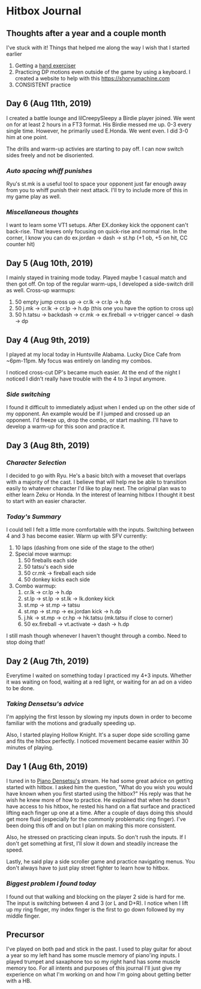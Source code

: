 # Hitbox Journal


## Thoughts after a year and a couple month

I've stuck with it! Things that helped me along the way I wish that I started earlier

1. Getting a [hand exerciser](https://www.amazon.com/DAddario-Exerciser-Improve-Dexterity-Comfortable-Conditioning/dp/B001OCGGEM/ref=sr_1_14?dchild=1&keywords=hand+exerciser&qid=1618949648&sr=8-14)
2. Practicing DP motions even outside of the game by using a keyboard. I created a website to help with this https://shoryumachine.com
3. CONSISTENT practice

## Day 6 (Aug 11th, 2019)

I created a battle lounge and lilCreepySleepy a Birdie player joined.
We went on for at least 2 hours in a FT3 format.
His Birdie messed me up. 0-3 every single time.
However, he primarily used E.Honda.
We went even. I did 3-0 him at one point.

The drills and warm-up activies are starting to pay off.
I can now switch sides freely and not be disoriented.

### _Auto spacing whiff punishes_

Ryu's st.mk is a useful tool to space your opponent just far enough away from you to whiff punish their next attack.
I'll try to include more of this in my game play as well.

### _Miscellaneous thoughts_

I want to learn some VT1 setups.
After EX.donkey kick the opponent can't back-rise.
That leaves only focusing on quick-rise and normal rise.
In the corner, I know you can do ex.jordan -> dash -> st.hp (+1 ob, +5 on hit, CC counter hit)

## Day 5 (Aug 10th, 2019)

I mainly stayed in training mode today.
Played maybe 1 casual match and then got off.
On top of the regular warm-ups, I developed a side-switch drill as well.
Cross-up warmups:
  1. 50 empty jump cross up -> cr.lk -> cr.lp -> h.dp
  1. 50 j.mk -> cr.lk -> cr.lp -> h.dp (this one you have the option to cross up)
  1. 50 h.tatsu -> backdash -> cr.mk -> ex.fireball -> v-trigger cancel -> dash -> dp

## Day 4 (Aug 9th, 2019)

I played at my local today in Huntsville Alabama.
Lucky Dice Cafe from ~6pm-11pm.
My focus was entirely on landing my combos.

I noticed cross-cut DP's became much easier.
At the end of the night I noticed I didn't really have trouble with the 4 to 3 input anymore.

### _Side switching_

I found it difficult to immediately adjust when I ended up on the other side of my opponent.
An example would be if I jumped and crossed up an opponent.
I'd freeze up, drop the combo, or start mashing.
I'll have to develop a warm-up for this soon and practice it.

## Day 3 (Aug 8th, 2019)

### _Character Selection_

I decided to go with Ryu.
He's a basic bitch with a moveset that overlaps with a majority of the cast.
I believe that will help me be able to transition easily to whatever character I'd like to play next.
The original plan was to either learn Zeku or Honda.
In the interest of learning hitbox I thought it best to start with an easier character.

### _Today's Summary_

I could tell I felt a little more comfortable with the inputs.
Switching between 4 and 3 has become easier.
Warm up with SFV currently:
  1. 10 laps (dashing from one side of the stage to the other)
  1. Special move warmup:
      1. 50 fireballs each side
      1. 50 tatsu's each side
      1. 50 cr.mk -> fireball each side
      1. 50 donkey kicks each side
  1. Combo warmup:
      1. cr.lk -> cr.lp -> h.dp
      1. st.lp -> st.lp -> st.lk -> lk.donkey kick
      1. st.mp -> st.mp -> tatsu
      1. st.mp -> st.mp -> ex.jordan kick -> h.dp
      1. j.hk -> st.mp -> cr.hp -> hk.tatsu (mk.tatsu if close to corner)
      1. 50 ex.fireball -> vt.activate -> dash -> h.dp

I still mash though whenever I haven't thought through a combo.
Need to stop doing that!

## Day 2 (Aug 7th, 2019)

Everytime I waited on something today I practiced my 4+3 inputs.
Whether it was waiting on food, waiting at a red light, or waiting for an ad on a video to be done.

### _Taking Densetsu's advice_

I'm applying the first lesson by slowing my inputs down in order to become familiar with the motions and gradually speeding up.

Also, I started playing Hollow Knight.
It's a super dope side scrolling game and fits the hitbox perfectly.
I noticed movement became easier within 30 minutes of playing.

## Day 1 (Aug 6th, 2019)

I tuned in to <a href="https://twitter.com/PianoDensetsu" target="_blank">Piano Densetsu's</a> stream.
He had some great advice on getting started with hitbox.
I asked him the question, "What do you wish you would have known when you first started using the hitbox?"
His reply was that he wish he knew more of how to practice.
He explained that when he doesn't have access to his hitbox,
he rested his hand on a flat surface and practiced lifting each finger up one at a time.
After a couple of days doing this should get more fluid (especially for the commonly problematic ring finger).
I've been doing this off and on but I plan on making this more consistent.

Also, he stressed on practicing clean inputs.
So don't rush the inputs.
If I don't get something at first, I'll slow it down and steadily increase the speed.

Lastly, he said play a side scroller game and practice navigating menus.
You don't always have to just play street fighter to learn how to hitbox.

### _Biggest problem I found today_

I found out that walking and blocking on the player 2 side is hard for me.
The input is switching between 4 and 3 (or L and D+R).
I notice when I lift up my ring finger, my index finger is the first to go down followed by my middle finger.

## Precursor

I've played on both pad and stick in the past.
I used to play guitar for about a year so my left hand has some muscle memory of piano'ing inputs.
I played trumpet and saxaphone too so my right hand has some muscle memory too.
For all intents and purposes of this journal I'll just give my experience on what I'm working on and how I'm going about getting better with a HB.
